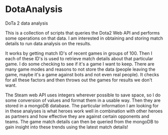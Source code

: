 # DotaAnalysis
DoTa 2 data analysis

This is a collection of scripts that queries the Dota2 Web API and performs some operations on that data. I am interested in 
obtaining and storing match details to run data analysis on the results.

It works by getting match ID's of recent games in groups of 100. Then I each of these ID's is used to retrieve match details about 
that particular game. I do some checking to see if it's a game I want to keep. There are many game modes and reasons to not store 
the data (people leaving the game, maybe it's a game against bots and not even real people). It checks for all these factors and 
then throws out the games for results we don't want.

The Steam web API uses integers wherever possible to save space, so I do some conversion of values and format them in a usable way. 
Then they are stored in a mongoDB database. The particular information I am looking for in these analyses is what heroes work well 
in combination with other heroes as partners and how effective they are against certain opponents and teams. The game match details 
can then be queried from the mongoDB to gain insight into these trends using the latest match details! 
